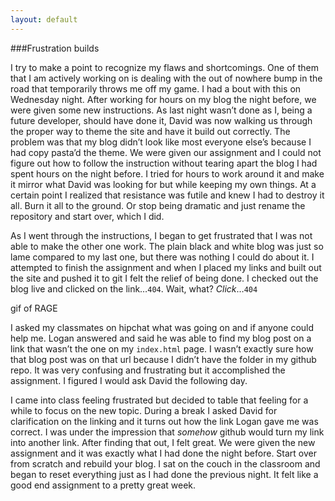 ```yaml
---
layout: default
---
```

###Frustration builds


I try to make a point to recognize my flaws and shortcomings. One of them that I am actively working on is dealing with the out of nowhere bump in the road that temporarily throws me off my game. I had a bout with this on Wednesday night. After working for hours on my blog the night before, we were given some new instructions. As last night wasn’t done as I, being a future developer, should have done it, David was now walking us through the proper way to theme the site and have it build out correctly. The problem was that my blog didn’t look like most everyone else’s because I had copy pasta’d the theme. We were given our assignment and I could not figure out how to follow the instruction without tearing apart the blog I had spent hours on the night before. I tried for hours to work around it and make it mirror what David was looking for but while keeping my own things. At a certain point I realized that resistance was futile and knew I had to destroy it all. Burn it all to the ground. Or stop being dramatic and just rename the repository and start over, which I did.

As I went through the instructions, I began to get frustrated that I was not able to make the other one work. The plain black and white blog was just so lame compared to my last one, but there was nothing I could do about it. I attempted to finish the assignment and when I placed my links and built out the site and pushed it to git I felt the relief of being done. I checked out the blog live and clicked on the link…```404```. Wait, what? _Click_…```404```

gif of RAGE

I asked my classmates on hipchat what was going on and if anyone could help me. Logan answered and said he was able to find my blog post on a link that wasn’t the one on my ```index.html``` page. I wasn’t exactly sure how that blog post was on that url because I didn’t have the folder in my github repo. It was very confusing and frustrating but it accomplished the assignment. I figured I would ask David the following day.


I came into class feeling frustrated but decided to table that feeling for a while to focus on the new topic. During a break I asked David for clarification on the linking and it turns out how the link Logan gave me was correct. I was under the impression that *somehow* github would turn my link into another link. After finding that out, I felt great. We were given the new assignment and it was exactly what I had done the night before. Start over from scratch and rebuild your blog. I sat on the couch in the classroom and began to reset everything just as I had done the previous night. It felt like a good end assignment to a pretty great week.